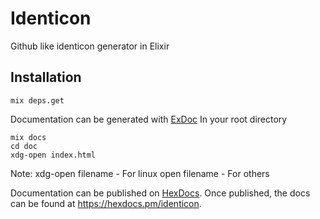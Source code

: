 # Identicon

Github like identicon generator in Elixir

<!-- **TODO: Add description** -->

## Installation

```
mix deps.get
```

Documentation can be generated with [ExDoc](https://github.com/elixir-lang/ex_doc)
In your root directory
```
mix docs
cd doc
xdg-open index.html
```
Note:
xdg-open filename - For linux
open filename - For others

Documentation can be published on [HexDocs](https://hexdocs.pm). Once published, the docs can
be found at <https://hexdocs.pm/identicon>.

